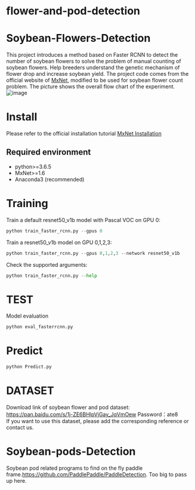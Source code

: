 # flower-and-pod-detection
# Soybean-Flowers-Detection
This project introduces a method based on Faster RCNN to detect the number of soybean flowers to solve the problem of manual counting of soybean flowers. Help breeders understand the genetic mechanism of flower drop and increase soybean yield. The project code comes from the official website of [MxNet](https://cv.gluon.ai/build/examples_detection/train_faster_rcnn_voc.html#sphx-glr-build-examples-detection-train-faster-rcnn-voc-py), modified to be used for soybean flower count problem. The picture shows the overall flow chart of the experiment.![image](https://github.com/yanzhuangzhuang123/Soybean-Flowers-Detection/tree/main/dataset/flow.png)
# Install
Please refer to the official installation tutorial [MxNet Installation](https://cv.gluon.ai/install/install-more.html#)
## Required environment
* python>=3.6.5
* MxNet>=1.6
* Anaconda3 (recommended)
# Training
Train a default resnet50_v1b model with Pascal VOC on GPU 0:
```python
python train_faster_rcnn.py --gpus 0
``` 
Train a resnet50_v1b model on GPU 0,1,2,3:
```python
python train_faster_rcnn.py --gpus 0,1,2,3 --network resnet50_v1b
``` 
Check the supported arguments:
```python
python train_faster_rcnn.py --help
``` 
# TEST
Model evaluation
```python
python eval_fasterrcnn.py 
```
# Predict 
```python
python Predict.py
```
# DATASET
Download link of soybean flower and pod dataset: https://pan.baidu.com/s/1j-ZE6BHlpVjGay_JqVmOew
Password：ate8  
If you want to use this dataset, please add the corresponding reference or contact us.
# Soybean-pods-Detection
Soybean pod related programs to find on the fly paddle frame.https://github.com/PaddlePaddle/PaddleDetection.
Too big to pass up here.


